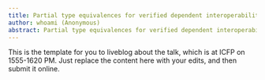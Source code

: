 ```yaml
---
title: Partial type equivalences for verified dependent interoperability
author: whoami (Anonymous)
abstract: Partial type equivalences for verified dependent interoperability
---
```


This is the template for you to liveblog about the talk,
which is at ICFP on 1555-1620 PM.  Just replace the content here
with your edits, and then submit it online.
